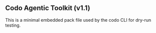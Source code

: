 ## Codo Agentic Toolkit (v1.1)

This is a minimal embedded pack file used by the codo CLI for dry-run testing.


